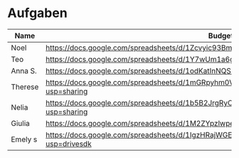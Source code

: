 # Aufgaben

| Name | Budget Tabelle                                                                                 |
| ---- | ---------------------------------------------------------------------------------------------- |
| Noel | https://docs.google.com/spreadsheets/d/1Zcvyic93BmVg7vRHTsaYxzR4bguxKWRRqc3pTu0FTOs/edit#gid=0 |
| Teo  | https://docs.google.com/spreadsheets/d/1Y7wUm1a6gqJiAZISndWIUTbsFdYepr5J-fZrTREm39o/edit#gid=0 |
| Anna S.  | https://docs.google.com/spreadsheets/d/1odKatInNQSiGhq_hrKdfIIDVxZ1Oadj_Ug2Tylcb-Aw/edit?usp=sharing |
| Therese  | https://docs.google.com/spreadsheets/d/1mGRpyhm0VmHFHgwX1FyeIo1IJkcS6M5nH-tp74N6FFM/edit?usp=sharing|
| Nelia | https://docs.google.com/spreadsheets/d/1b5B2JrgRyO7cwJr6_-xmo-ZZzSSUO0UfrMBahoaQStM/edit?usp=sharing |
| Giulia | https://docs.google.com/spreadsheets/d/1M2ZYpzlwperjqoisg4bNdcoGS3kd0QRDO0wOmmspm14/edit#gid=0 |
| Emely s| https://docs.google.com/spreadsheets/d/1IgzHRajWGErKi1HK0w_YPhaHQXzHVaxg0Gz56fJ1aTQ/edit?usp=drivesdk|
